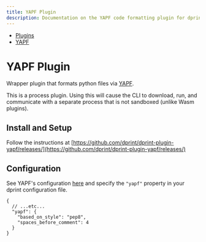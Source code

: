```yaml
---
title: YAPF Plugin
description: Documentation on the YAPF code formatting plugin for dprint.
---
```


<nav class="breadcrumb" aria-label="breadcrumbs">
  <ul>
    <li><a href="/plugins">Plugins</a></li>
    <li><a href="/plugins/yapf">YAPF</a></li>
  </ul>
</nav>

# YAPF Plugin

Wrapper plugin that formats python files via [YAPF](https://github.com/google/yapf).

<div class="message is-warning">
  <div class="message-body">
    This is a process plugin. Using this will cause the CLI to download, run, and communicate with a separate process that is not sandboxed (unlike Wasm plugins).
  </div>
</div>

## Install and Setup

Follow the instructions at [https://github.com/dprint/dprint-plugin-yapf/releases/](https://github.com/dprint/dprint-plugin-yapf/releases/)

## Configuration

See YAPF's configuration [here](https://github.com/google/yapf#knobs) and specify the `"yapf"` property in your dprint configuration file.

```jsonc
{
  // ...etc...
  "yapf": {
    "based_on_style": "pep8",
    "spaces_before_comment": 4
  }
}
```
